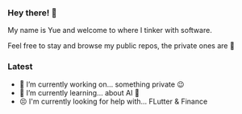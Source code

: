 ### Hey there! 👋
  
My name is Yue and welcome to where I tinker with software. 
  
Feel free to stay and browse my public repos, the private ones are 🤫
  
### Latest
- 🔭 I’m currently working on... something private 😉  
- 🌱 I’m currently learning... about AI 🤖
- 😣 I'm currently looking for help with... FLutter & Finance

